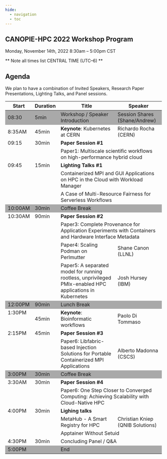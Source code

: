 ```yaml
---
hide:
  - navigation
  - toc
---
```


## CANOPIE-HPC 2022 Workshop Program
Monday, November 14th, 2022
8:30am – 5:00pm CST

** Note all times list CENTRAL TIME (UTC–6) **


## Agenda

We plan to have a combination of Invited Speakers, Research Paper Presentations, Lighting Talks, and Panel sessions.

<table>
<thead>
  <tr>
    <th>Start</th>
    <th>Duration</th>
    <th>Title</th>
    <th>Speaker</th>
  </tr>
</thead>
<tbody>
    <tr style="background-color:#A9A9A9">
        <td>08:30</td>
        <td>5min</td>
        <td>Workshop / Speaker Introduction</td>
        <td>Session Shares (Shane/Andrew)</td>
    </tr>
    <tr>
        <td>8:35AM</td>
        <td>45min</td>
        <td><b>Keynote</b>: Kubernetes at CERN</td>
        <td>Richardo Rocha (CERN)</td>
    </tr>
    <tr>
        <td style="vertical-align:top" rowspan="2">09:15</td>
        <td style="vertical-align:top" rowspan="2">30min</td>
        <td colspan="3"><b>Paper Session #1</b></td>
    </tr>
    <tr>
        <td colspan="2">Paper1: Multiscale scientific workflows on high-performance hybrid cloud</td>
    </tr>
    <tr>
        <td style="vertical-align:top" rowspan="3">09:45</td>
        <td style="vertical-align:top" rowspan="3">15min</td>
        <td colspan="3"><b>Lighting Talks #1</b></td>
    </tr>
    <tr>
        <td colspan="2">Containerized MPI and GUI Applications on HPC in the Cloud with Workload Manager
        </td>
    </tr>
    <tr>
        <td colspan="2">A Case of Multi-Resource Fairness for Serverless Workflows</td>
    </tr>
    <tr style="background-color:#A9A9A9">
        <td>10:00AM</td>
        <td>30min</td>
        <td colspan="2">Coffee Break</td>
    </tr>
    <tr>
        <td style="vertical-align:top" rowspan="4">10:30AM</td>
        <td style="vertical-align:top" rowspan="4">90min</td>
        <td colspan="2"><b>Paper Session #2</b></td>
    </tr>
    <tr>
        <td colspan="2">Paper3: Complete Provenance for Application Experiments with Containers and Hardware Interface Metadata</td>
    </tr>
    <tr>
        <td>Paper4: Scaling Podman on Perlmutter</td>
        <td>Shane Canon	(LLNL)</td>
    </tr>
    <tr>
        <td>Paper5: A separated model for running rootless, unprivileged PMIx-enabled HPC applications in Kubernetes</td>
        <td>Josh Hursey (IBM)</td> 
    </tr>
    <!--<tr>
        <td>11:45AM</td>
        <td>15min</td>
        <td colspan="2">Morning Q&A</td>
    </tr>-->
    <tr style="background-color:#A9A9A9">
        <td>12:00PM</td>
        <td>90min</td>
        <td colspan="2">Lunch Break</td>
    </tr>
    <tr>
        <td style="vertical-align:top">1:30PM</td>
        <td>45min</td>
        <td><b>Keynote</b>: Bioinformatic workflows</td>
        <td>Paolo Di Tommaso</td>
    </tr>
    <tr>
        <td style="vertical-align:top"  rowspan="2">2:15PM</td>
        <td style="vertical-align:top"  rowspan="2">45min</td>
        <td colspan="2"><b>Paper Session #3</b></td>
    </tr>    
    <tr>
        <td>Paper6: Libfabric-based Injection Solutions for Portable Containerized MPI Applications</td>
        <td>Alberto Madonna (CSCS)</td>
    </tr>
    <tr style="background-color:#A9A9A9">
        <td>3:00PM</td>
        <td>30min</td>
        <td colspan="2">Coffee Break</td>
    </tr>
    <tr>
        <td style="vertical-align:top" rowspan="2">3:30AM</td>
        <td style="vertical-align:top" rowspan="2">30min</td>
        <td colspan="2"><b>Paper Session #4</b></td>
    </tr>
    <tr>
        <td colspan="2">Paper6: One Step Closer to Converged Computing: Achieving Scalability with Cloud-Native HPC</td>
    </tr>
    <tr>
        <td style="vertical-align:top" rowspan="3">4:00PM</td>
        <td style="vertical-align:top" rowspan="3">30min</td>
        <td colspan="2"><b>Lighing talks</b></td>
    </tr>
    <tr>
        <td>MetaHub - A Smart Registry for HPC</td>
        <td>Christian Kniep (QNIB Solutions)</td>
    </tr> 
    <tr>
        <td colspan="2">Apptainer Without Setuid</td>
    </tr>
    <tr>
        <td>4:30PM</td>
        <td>30min</td>
        <td colspan="2">Concluding Panel / Q&A</td>
    </tr>
    <tr style="background-color:#A9A9A9">
        <td colspan="2">5:00PM</td>
        <td colspan="2">End</td>
    </tr>
</tbody>
</table>
